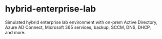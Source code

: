 # hybrid-enterprise-lab
Simulated hybrid enterprise lab environment with on-prem Active Directory, Azure AD Connect, Microsoft 365 services, backup, SCCM, DNS, DHCP, and more.

